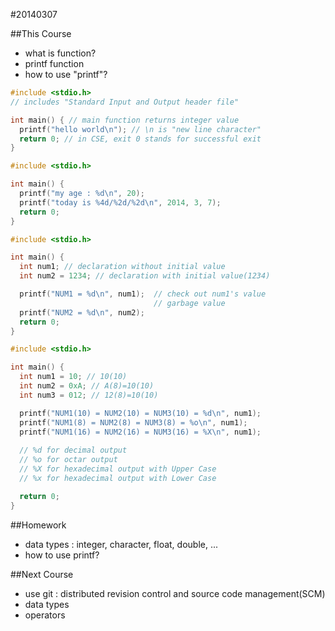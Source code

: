 #20140307

##This Course
- what is function?
- printf function
- how to use "printf"?

```c
#include <stdio.h>
// includes "Standard Input and Output header file"

int main() { // main function returns integer value
  printf("hello world\n"); // \n is "new line character"
  return 0; // in CSE, exit 0 stands for successful exit
}
```

```c
#include <stdio.h>

int main() {
  printf("my age : %d\n", 20);
  printf("today is %4d/%2d/%2d\n", 2014, 3, 7);
  return 0;
}
```

```c
#include <stdio.h>

int main() {
  int num1; // declaration without initial value
  int num2 = 1234; // declaration with initial value(1234)

  printf("NUM1 = %d\n", num1);  // check out num1's value
                                // garbage value
  printf("NUM2 = %d\n", num2);
  return 0;
}
```

```c
#include <stdio.h>

int main() {
  int num1 = 10; // 10(10)
  int num2 = 0xA; // A(8)=10(10)
  int num3 = 012; // 12(8)=10(10)

  printf("NUM1(10) = NUM2(10) = NUM3(10) = %d\n", num1);
  printf("NUM1(8) = NUM2(8) = NUM3(8) = %o\n", num1);
  printf("NUM1(16) = NUM2(16) = NUM3(16) = %X\n", num1);
  
  // %d for decimal output
  // %o for octar output
  // %X for hexadecimal output with Upper Case
  // %x for hexadecimal output with Lower Case

  return 0;
}
```
##Homework
- data types : integer, character, float, double, ...
- how to use printf?

##Next Course
- use git : distributed revision control and source code management(SCM)
- data types
- operators
